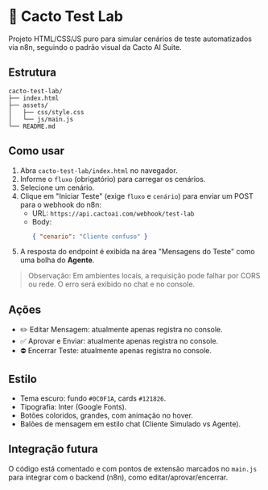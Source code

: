 # 🧪 Cacto Test Lab

Projeto HTML/CSS/JS puro para simular cenários de teste automatizados via n8n, seguindo o padrão visual da Cacto AI Suite.

## Estrutura

```
cacto-test-lab/
├── index.html
├── assets/
│   ├── css/style.css
│   └── js/main.js
└── README.md
```

## Como usar

1. Abra `cacto-test-lab/index.html` no navegador.
2. Informe o `fluxo` (obrigatório) para carregar os cenários.
3. Selecione um cenário.
4. Clique em "Iniciar Teste" (exige `fluxo` e `cenário`) para enviar um POST para o webhook do n8n:
   - URL: `https://api.cactoai.com/webhook/test-lab`
   - Body:
     ```json
     { "cenario": "Cliente confuso" }
     ```
4. A resposta do endpoint é exibida na área "Mensagens do Teste" como uma bolha do **Agente**.

> Observação: Em ambientes locais, a requisição pode falhar por CORS ou rede. O erro será exibido no chat e no console.

## Ações

- ✏️ Editar Mensagem: atualmente apenas registra no console.
- ✅ Aprovar e Enviar: atualmente apenas registra no console.
- ⛔ Encerrar Teste: atualmente apenas registra no console.

## Estilo

- Tema escuro: fundo `#0C0F1A`, cards `#121826`.
- Tipografia: Inter (Google Fonts).
- Botões coloridos, grandes, com animação no hover.
- Balões de mensagem em estilo chat (Cliente Simulado vs Agente).

## Integração futura

O código está comentado e com pontos de extensão marcados no `main.js` para integrar com o backend (n8n), como editar/aprovar/encerrar.
